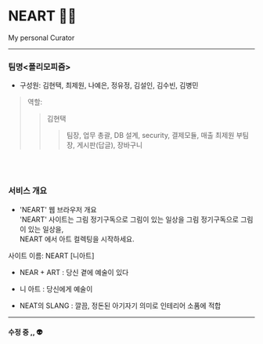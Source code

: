 # NEART :artist:

My personal Curator

---------------------------------

### 팀명<폴리모피즘>
+ 구성원: 김현택, 최제원, 나예은, 정유정, 김설인, 김수빈, 김병민
> 역할: 
>> 김현택
>>>팀장, 업무 총괄, DB 설계, security, 결제모듈, 매출
>> 최제원
>>>  부팀장, 게시판(답글), 장바구니

<br>
<br>

### 서비스 개요
- 'NEART' 웹 브라우저 개요 <br>
'NEART' 사이트는 그림 정기구독으로 그림이 있는 일상을 
그림 정기구독으로 그림이 있는 일상을,   
NEART 에서 아트 컬렉팅을 시작하세요.


 사이트 이름: NEART [니아트]

 - NEAR + ART : 당신 곁에 예술이 있다

 - 니 아트 : 당신에게 예술이

 - NEAT의 SLANG : 깔끔, 정돈된 아기자기 의미로 인테리어 소품에 적합

---------------------------------
#### 수정 중 ,, :alien:

<!--

### 서비스 목적


### 핵심 기술 및 주요 기능


------------------------------
### 기대효과

------------------------------
### 페이지구성(시나리오)

------------------------------

### 구현 화면 -->
